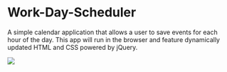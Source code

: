 <h1>Work-Day-Scheduler</h1>
<p>A simple calendar application that allows a user to save events for each hour of the day. This app will run in the browser and feature dynamically updated HTML and CSS powered by jQuery.</p>
<image src = "https://github.com/junaidmsm/Work-Day-Scheduler/blob/main/Screenshot%20(35).png">
